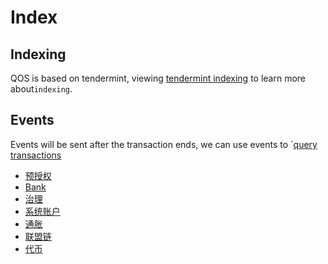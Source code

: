 # Index

## Indexing

QOS is based on tendermint, viewing [tendermint indexing](https://tendermint.com/docs/app-dev/indexing-transactions.html) to learn more about`indexing`.

## Events

Events will be sent after the transaction ends, we can use events to `[query transactions](../command/qoscli.md#根据标签查找交易)

- [预授权](approve/4_events.md)
- [Bank](bank/5_events.md)
- [治理](gov/5_events.md)
- [系统账户](guardian/5_events.md)
- [通胀](mint/4_events.md)
- [联盟链](qcp/4_events.md)
- [代币](qsc/4_events.md)